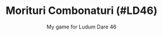---
layout: project
title: Morituri Combonaturi (#LD46)
subtitle: My game for Ludum Dare 46
key: morituri-combonaturi
thumb: /assets/img/projects/morituri-combonaturi.jpg
permalink: /projects/morituri-combonaturi
description: >-
    My game for the 46th edition of Ludum Dare.
    A game jam where you get 48 hours to develop a game.
time_format: "%-d %b %y, 3AM"
started: 2020-04-18 
ended: 2020-04-20
language: 
    - javascript:
        frameworks:
            - Phaser
            - Webpack
featured: false
status: done
links:
    - type: github
      url: https://github.com/theodedeken/morituri-combonaturi
      text: Source
    - type: play
      url: http://www.theodedeken.xyz/morituri-combonaturi/
      text: Play the game
    - type: web 
      url: https://ldjam.com/events/ludum-dare/46/morituri-combonaturi
      text: Results
tags: 
    - game development
    - game jam
    - ludum dare
    - 48h
    - gladiator
    - arena
---